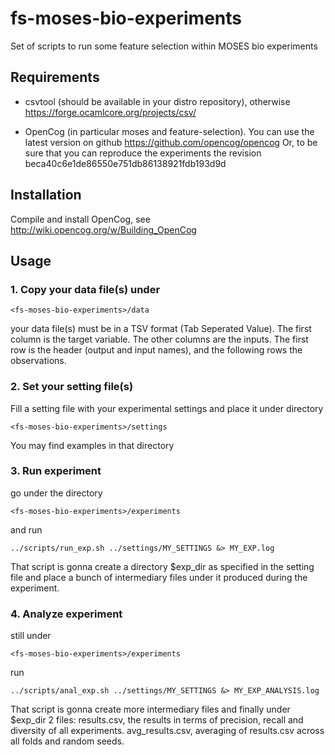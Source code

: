 fs-moses-bio-experiments
========================

Set of scripts to run some feature selection within MOSES bio experiments

Requirements
------------

- csvtool (should be available in your distro repository), otherwise
  https://forge.ocamlcore.org/projects/csv/

- OpenCog (in particular moses and feature-selection). You can use the
  latest version on github https://github.com/opencog/opencog
  Or, to be sure that you can reproduce the experiments the revision
  beca40c6e1de86550e751db86138921fdb193d9d

Installation
------------

Compile and install OpenCog, see http://wiki.opencog.org/w/Building_OpenCog

Usage
-----

### 1. Copy your data file(s) under

    <fs-moses-bio-experiments>/data
    
your data file(s) must be in a TSV format (Tab Seperated Value). The
first column is the target variable. The other columns are the
inputs. The first row is the header (output and input names), and the
following rows the observations.

### 2. Set your setting file(s)
Fill a setting file with your experimental settings and place it under
directory

    <fs-moses-bio-experiments>/settings
    
You may find examples in that directory

### 3. Run experiment

go under the directory

    <fs-moses-bio-experiments>/experiments

and run

    ../scripts/run_exp.sh ../settings/MY_SETTINGS &> MY_EXP.log

That script is gonna create a directory $exp_dir as specified in the
setting file and place a bunch of intermediary files under it produced
during the experiment.

### 4. Analyze experiment

still under

    <fs-moses-bio-experiments>/experiments
    
run

    ../scripts/anal_exp.sh ../settings/MY_SETTINGS &> MY_EXP_ANALYSIS.log

That script is gonna create more intermediary files and finally under
$exp_dir 2 files: results.csv, the results in terms of precision,
recall and diversity of all experiments.  avg_results.csv, averaging
of results.csv across all folds and random seeds.
